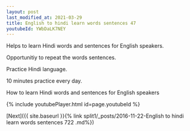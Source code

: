 ```yaml
---
layout: post
last_modified_at: 2021-03-29
title: English to hindi learn words sentences 47 
youtubeId: YWbDaLK7NEY
---
```

 
 
Helps to learn Hindi words and sentences for English speakers.

Opportunitiy to repeat the words sentences. 

Practice Hindi language. 
 
10 minutes practice every day. 
 
How to learn Hindi words and sentences for English speakers 
 
{% include youtubePlayer.html id=page.youtubeId %}
 
 
[Next]({{ site.baseurl }}{% link  split1/_posts/2016-11-22-English to hindi learn words sentences 722 .md%})
 

